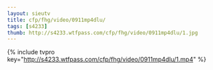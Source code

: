 ```yaml
--- 
layout: sieutv
title: cfp/fhg/video/0911mp4dlu/
tags: [s4233]
thumb: http://s4233.wtfpass.com/cfp/fhg/video/0911mp4dlu/1.jpg
---
```

{% include tvpro key="http://s4233.wtfpass.com/cfp/fhg/video/0911mp4dlu/1.mp4" %} 
